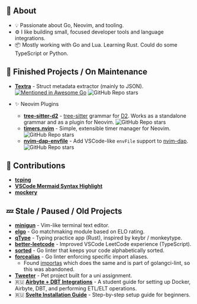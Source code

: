 ## 🧩 About

* 💡 Passionate about Go, Neovim, and tooling.
* ⚙️ I like building small, focused developer tools and language integrations.
* 📦 Mostly working with Go and Lua. Learning Rust. Could do some TypeScript or Python.

## 🚀 Finished Projects / On Maintenance

* [**Textra**](https://github.com/ravsii/textra) - Struct metadata extractor (mainly to JSON). [![Mentioned in Awesome Go](https://awesome.re/mentioned-badge.svg)](https://github.com/avelino/awesome-go) ![GitHub Repo stars](https://img.shields.io/github/stars/ravsii/textra?style=flat-square)

* ✨ Neovim Plugins
  * [**tree-sitter-d2**](https://github.com/ravsii/tree-sitter-d2) - [tree-sitter](https://tree-sitter.github.io/tree-sitter/) grammar for [D2](https://d2lang.com/). Works as a standalone grammar and as a plugin for Neovim. ![GitHub Repo stars](https://img.shields.io/github/stars/ravsii/tree-sitter-d2?style=flat-square) 
  * [**timers.nvim**](https://github.com/ravsii/timer.nvim) - Simple, extensible timer manager for Neovim. ![GitHub Repo stars](https://img.shields.io/github/stars/ravsii/timer.nvim?style=flat-square) 
  * [**nvim-dap-envfile**](https://github.com/ravsii/nvim-dap-envfile) - Add VSCode-like `envFile` support to [nvim-dap](https://github.com/mfussenegger/nvim-dap). ![GitHub Repo stars](https://img.shields.io/github/stars/ravsii/nvim-dap-envfile?style=flat-square) 

## 🤝 Contributions

* [**tcping**](https://github.com/pouriyajamshidi/tcping)
* [**VSCode Mermaid Syntax Highlight**](https://github.com/bpruitt-goddard/vscode-mermaid-syntax-highlight)
* [**mockery**](https://github.com/vektra/mockery)

## 💤 Stale / Paused / Old Projects

* [**minigun**](https://github.com/ravsii/minigun) - Vim-like terminal text editor.
* [**elgo**](https://github.com/ravsii/elgo) - Go matchmaking module based on ELO rating.
* [**qType**](https://github.com/ravsii/qType) - Typing practice app (Rust), inspired by keybr / monkeytype.
* [**better-leetcode**](https://github.com/ravsii/better-leetcode) - Improved VSCode LeetCode experience (TypeScript).
* [**sorted**](https://github.com/ravsii/sorted) - Go linter that keeps your code alphabetically sorted.
* [**forcealias**](https://github.com/ravsii/forcealias) - Go linter enforcing specific import aliases.
  * Found [importas](https://github.com/julz/importas) which does the same and is part of golangci-lint, so this was abandoned.
* [**Tweeter**](https://github.com/ravsii/tweeter) - Pet project built for a uni assignment.
* 🇷🇺 [**Airbyte + DBT Integrations**](https://github.com/ravsii/UDvIS) - A student guide for setting up Docker, Airbyte, DBT, and performing ETL/ELT operations.
* 🇷🇺 [**Svelte Installation Guide**](https://github.com/ravsii/svelte-installation-guide-ru) - Step-by-step setup guide for beginners.
